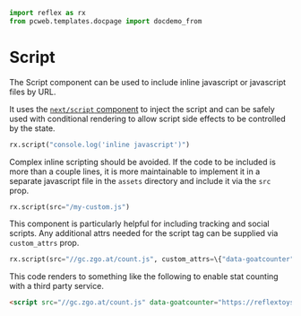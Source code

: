 ```python exec
import reflex as rx
from pcweb.templates.docpage import docdemo_from
```

# Script

The Script component can be used to include inline javascript or javascript files by URL.

It uses the [`next/script` component](https://nextjs.org/docs/app/api-reference/components/script) to inject the script and can be safely used with conditional rendering to allow script side effects to be controlled by the state.

```python
rx.script("console.log('inline javascript')")
```

Complex inline scripting should be avoided.
If the code to be included is more than a couple lines, it is more maintainable to implement it in a separate javascript file in the `assets` directory and include it via the `src` prop.

```python
rx.script(src="/my-custom.js")
```

This component is particularly helpful for including tracking and social scripts.
Any additional attrs needed for the script tag can be supplied via `custom_attrs` prop.

```python
rx.script(src="//gc.zgo.at/count.js", custom_attrs=\{"data-goatcounter": "https://reflextoys.goatcounter.com/count"})
```

This code renders to something like the following to enable stat counting with a third party service.

```html
<script src="//gc.zgo.at/count.js" data-goatcounter="https://reflextoys.goatcounter.com/count" data-nscript="afterInteractive"></script>
```
